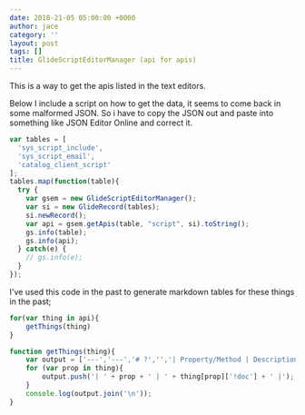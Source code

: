 ```yaml
---
date: 2018-21-05 05:00:00 +0000
author: jace
category: ''
layout: post
tags: []
title: GlideScriptEditorManager (api for apis)
---
```

This is a way to get the apis listed in the text editors.  

<!--more-->

Below I include a script on how to get the data, it seems to come back in some malformed JSON.  So i have to copy the JSON out and paste into something like JSON Editor Online and correct it.

```js
var tables = [
  'sys_script_include',
  'sys_script_email',
  'catalog_client_script'
];
tables.map(function(table){
  try {
    var gsem = new GlideScriptEditorManager();
    var si = new GlideRecord(tables);
    si.newRecord();
    var api = gsem.getApis(table, "script", si).toString();
    gs.info(table);
    gs.info(api);
  } catch(e) {
    // gs.info(e);
  }
});
```

I've used this code in the past to generate markdown tables for these things in the past;

```js
for(var thing in api){
    getThings(thing)
}

function getThings(thing){
    var output = ['---','---','# ?','','| Property/Method | Description |','| --- | --- |'];
    for (var prop in thing){
        output.push('| ' + prop + ' | ' + thing[prop]['!doc'] + ' |');
    }
    console.log(output.join('\n'));
}
```
